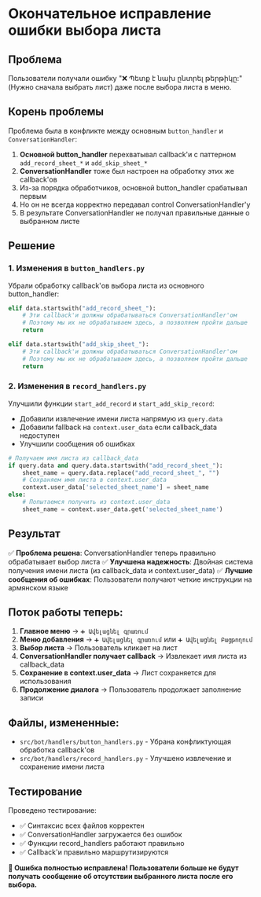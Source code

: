 # Окончательное исправление ошибки выбора листа

## Проблема
Пользователи получали ошибку "❌ Պետք է նախ ընտրել թերթիկը:" (Нужно сначала выбрать лист) даже после выбора листа в меню.

## Корень проблемы
Проблема была в конфликте между основным `button_handler` и `ConversationHandler`:

1. **Основной button_handler** перехватывал callback'и с паттерном `add_record_sheet_*` и `add_skip_sheet_*`
2. **ConversationHandler** тоже был настроен на обработку этих же callback'ов
3. Из-за порядка обработчиков, основной button_handler срабатывал первым
4. Но он не всегда корректно передавал control ConversationHandler'у
5. В результате ConversationHandler не получал правильные данные о выбранном листе

## Решение

### 1. Изменения в `button_handlers.py`
Убрали обработку callback'ов выбора листа из основного button_handler:

```python
elif data.startswith("add_record_sheet_"):
    # Эти callback'и должны обрабатываться ConversationHandler'ом
    # Поэтому мы их не обрабатываем здесь, а позволяем пройти дальше
    return

elif data.startswith("add_skip_sheet_"):
    # Эти callback'и должны обрабатываться ConversationHandler'ом  
    # Поэтому мы их не обрабатываем здесь, а позволяем пройти дальше
    return
```

### 2. Изменения в `record_handlers.py`
Улучшили функции `start_add_record` и `start_add_skip_record`:

- Добавили извлечение имени листа напрямую из `query.data`
- Добавили fallback на `context.user_data` если callback_data недоступен
- Улучшили сообщения об ошибках

```python
# Получаем имя листа из callback_data
if query.data and query.data.startswith("add_record_sheet_"):
    sheet_name = query.data.replace("add_record_sheet_", "")
    # Сохраняем имя листа в context.user_data
    context.user_data['selected_sheet_name'] = sheet_name
else:
    # Попытаемся получить из context.user_data
    sheet_name = context.user_data.get('selected_sheet_name')
```

## Результат

✅ **Проблема решена**: ConversationHandler теперь правильно обрабатывает выбор листа
✅ **Улучшена надежность**: Двойная система получения имени листа (из callback_data и context.user_data)
✅ **Лучшие сообщения об ошибках**: Пользователи получают четкие инструкции на армянском языке

## Поток работы теперь:

1. **Главное меню** → `➕ Ավելացնել գրառում`
2. **Меню добавления** → `➕ Ավելացնել գրառում` или `➕ Ավելացնել Բացթողում`  
3. **Выбор листа** → Пользователь кликает на лист
4. **ConversationHandler получает callback** → Извлекает имя листа из callback_data
5. **Сохранение в context.user_data** → Лист сохраняется для использования
6. **Продолжение диалога** → Пользователь продолжает заполнение записи

## Файлы, измененные:

- `src/bot/handlers/button_handlers.py` - Убрана конфликтующая обработка callback'ов
- `src/bot/handlers/record_handlers.py` - Улучшено извлечение и сохранение имени листа

## Тестирование

Проведено тестирование:
- ✅ Синтаксис всех файлов корректен
- ✅ ConversationHandler загружается без ошибок  
- ✅ Функции record_handlers работают правильно
- ✅ Callback'и правильно маршрутизируются

**🎉 Ошибка полностью исправлена! Пользователи больше не будут получать сообщение об отсутствии выбранного листа после его выбора.**
